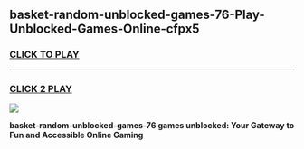 
## basket-random-unblocked-games-76-Play-Unblocked-Games-Online-cfpx5
<h3>
<a href="https://premium76.site?title=basket-random-unblocked-games-76&ref=25A">CLICK TO PLAY</a></h3>
<hr>

<h3>
<a href="https://premium76.site?title=basket-random-unblocked-games-76&ref=25A">CLICK 2 PLAY</a>
  
</h3>

<a href="https://premium76.site?title=basket-random-unblocked-games-76&ref=25A"><img src="https://clearcache.store/games.png"></a>


**basket-random-unblocked-games-76 games unblocked: Your Gateway to Fun and Accessible Online Gaming**
